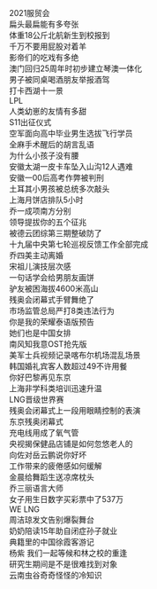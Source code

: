 2021服贸会  
扁头最扁能有多夸张  
体重18公斤北航新生到校报到  
千万不要用屁股对着羊  
影帝们的吃戏有多绝  
澳门回归25周年时初步建立琴澳一体化  
男子被同桌喝酒朋友举报酒驾  
打卡西湖十一景  
LPL  
人类幼崽的友情有多甜  
S11出征仪式  
空军面向高中毕业男生选拔飞行学员  
全麻手术醒后的胡言乱语  
为什么小孩子没有腰  
安徽太湖一皮卡车坠入山沟12人遇难  
安徽一00后高考作弊被判刑  
土耳其小男孩被总统多次敲头  
上海月饼店排队5小时  
乔一成项南方分别  
领导提拔你的五个征兆  
被德云团综第三期整破防了  
十九届中央第七轮巡视反馈工作全部完成  
乔四美主动离婚  
宋祖儿演技层次感  
一句话学会给男朋友画饼  
驴友被困海拔4600米高山  
残奥会闭幕式手臂舞绝了  
市场监管总局严打8类违法行为  
你是我的荣耀泰语版预告  
她们也是中国女排  
南风知我意OST抢先版  
美军士兵视频记录喀布尔机场混乱场景  
韩国婚礼宾客人数超过49不许用餐  
你好巴黎再见东京  
上海非学科类培训迅速升温  
LNG晋级世界赛  
残奥会闭幕式上一段用眼睛控制的表演  
东京残奥闭幕式  
充电线用成了氧气管  
央视揭保健品店铺是如何忽悠老人的  
向佐对岳云鹏说你好坏  
工作带来的疲倦感如何缓解  
金晨给舞蹈生送凉席枕头  
乔三丽语言大师  
女子用生日数字买彩票中了537万  
WE LNG  
周洁琼发文告别爆裂舞台  
奶奶陪读15年助自闭症孙子就业  
典籍里的中国徐霞客游记  
杨紫 我们一起等候和林之校的重逢  
研究生期间是不是很难找到对象  
云南虫谷奇奇怪怪的冷知识  
